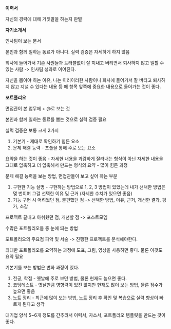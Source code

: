 **이력서**

자신의 경력에 대해 거짓말을 하는지 판별



**자기소개서**

인사팀이 보는 문서

본인과 함께 일하는 동료가 아니다. 실력 검증은 자세하게 하지 않음

회사에 들어가서 기존 사원들과 트러블없이 잘 지내고 버티면서 퇴사하지 않고 일할 수 있는 사람 -> 인사팀 성과로 이어진다.

자신을 뽑아야 하는 이유, 나는 이러이러한 사람이니 회사에 들어가서 잘 버티고 퇴사하지 않고 지낼 수 있다는 내용 등 매 항목 앞쪽에 중요한 내용으로 들어가는 것이 좋다.



**포트폴리오**

면접관이 본 업무에 + @로 보는 것



본인과 함께 일하는 동료를 뽑는 것으로 실력 검증 필요

실력 검증은 보통 크게 2가지

1. 기본기 - 제대로 확인하기 힘든 요소
2. 문제 해결 능력 - 포폴을 통해 주로 보는 요소



요약을 하는 것이 좋음 - 자세한 내용을 과감하게 잘라내는 형식이 아닌 자세한 내용을 그대로 압축하고 더 압축해서 만드는 형식의 요약 - 많이 힘든 과정



문제 해결 능력을 보는 방법, 면접관들이 보고 싶어 하는 부분

1. 구현한 기능 설명 - 구현하는 방법으로 1, 2, 3 방법이 있었는데 내가 선택한 방법은 몇 번이며 그걸 선택한 이유 및 근거 (자세한 수치가 있으면 좋음)
2. 기능 구현 시 어려웠던 점, 불편했던 점 -> 선택한 방법, 이유, 근거, 개선한 결과, 평가, 소감



프로젝트 끝내고 아쉬웠던 점, 개선할 점 -> 포스트모뎀



수많은 포트폴리오들 중 눈에 띄는 방법

포트폴리오의 주요점 파악 및 서술 -> 진행한 프로젝트를 분석해야한다.

최대한 포트폴리오를 요약하는 과정에 도표, 그림, 영상을 사용하면 좋다. 물론 이것도 요약 필요



기본기를 보는 방법은 변화 과정이 있다.

1. 전공, 학점 - 옛날에 주로 보던 방법, 물론 현재도 높으면 좋다.
2. 코딩테스트 - 옛날만큼 영향력이 있진 않지만 현재도 많이 보는 방법, 물론 점수가 높으면 좋음
3. 노트 정리 - 최근에 많이 보는 방법, 노트 정리 후 확인 및 복습으로 실력 향상이 빠르게 된다고 생각



대기업 양식 5~6개 정도를 간추려서 이력서, 자소서, 포트폴리오 템플릿을 만드는 것이 좋다.